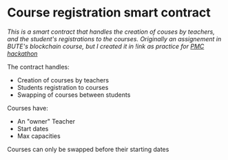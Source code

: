 # Course registration smart contract

_This is a smart contract that handles the creation of couses by teachers,
and the student's registrations to the courses. Originally an assignement in
BUTE's blockchain course, but I created it in !ink as practice for [PMC hackathon](https://metaversechampionship.gg/)_

The contract handles:

- Creation of courses by teachers
- Students registration to courses
- Swapping of courses between students

Courses have:

- An "owner" Teacher
- Start dates
- Max capacities

Courses can only be swapped before their starting dates
